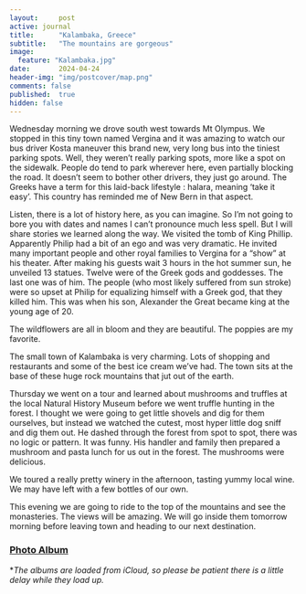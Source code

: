 ```yaml
---
layout:     post
active: journal
title:      "Kalambaka, Greece"
subtitle:   "The mountains are gorgeous"
image:
  feature: "Kalambaka.jpg"
date:       2024-04-24
header-img: "img/postcover/map.png"
comments: false
published:  true
hidden: false
---
```


Wednesday morning we drove south west towards Mt Olympus. We stopped in this tiny town named Vergina and it was amazing to watch our bus driver Kosta maneuver this brand new, very long bus into the tiniest parking spots. Well, they weren’t really parking spots, more like a spot on the sidewalk. People do tend to park wherever here, even partially blocking the road. It doesn’t seem to bother other drivers, they just go around. The Greeks have a term for this laid-back lifestyle : halara, meaning ‘take it easy’. This country has reminded me of New Bern in that aspect.


Listen, there is a lot of history here, as you can imagine. So I’m not going to bore you with dates and names I can’t pronounce much less spell. But I will share stories we learned along the way. We visited the tomb of King Phillip. Apparently Philip had a bit of an ego and was very dramatic. He invited many important people and other royal families to Vergina for a “show” at his theater. After making his guests wait 3 hours in the hot summer sun, he unveiled 13 statues.  Twelve were of the Greek gods and goddesses. The last one was of him. The people (who most likely suffered from sun stroke) were so upset at Philip for equalizing himself with a Greek god, that they killed him. This was when his son, Alexander the Great became king at the young age of 20.     


The wildflowers are all in bloom and they are beautiful. The poppies are my favorite.


The small town of Kalambaka is very charming. Lots of shopping and restaurants and some of the best ice cream we’ve had. The town sits at the base of these huge rock mountains that jut out of the earth. 


Thursday we went on a tour and learned about mushrooms and truffles at the local Natural History Museum before we went truffle hunting in the forest. I thought we were going to get little shovels and dig for them ourselves, but instead we watched the cutest, most hyper little dog sniff and dig them out. He dashed through the forest from spot to spot, there was no logic or pattern. It was funny. His handler and family then prepared a mushroom and pasta lunch for us out in the forest. The mushrooms were delicious.


We toured a really pretty winery in the afternoon, tasting yummy local wine. We may have left with a few bottles of our own. 


This evening we are going to ride to the top of the mountains and see the monasteries. The views will be amazing. We will go inside them tomorrow morning before leaving town and heading to our next destination.


### [Photo Album](https://www.icloud.com/sharedalbum/#B0lJPrgBGG6V5hM) 
**The albums are loaded from iCloud, so please be patient there is a little delay while they load up.*
